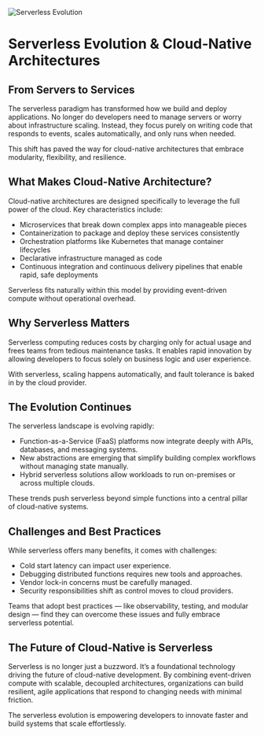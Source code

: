 ![Serverless Evolution](https://www.tatvasoft.com/blog/wp-content/uploads/2020/05/Serverless-An-Emerging-Software-Architecture.jpg)

# Serverless Evolution & Cloud‑Native Architectures

## From Servers to Services

The serverless paradigm has transformed how we build and deploy applications. No longer do developers need to manage servers or worry about infrastructure scaling. Instead, they focus purely on writing code that responds to events, scales automatically, and only runs when needed.

This shift has paved the way for cloud-native architectures that embrace modularity, flexibility, and resilience.

## What Makes Cloud-Native Architecture?

Cloud-native architectures are designed specifically to leverage the full power of the cloud. Key characteristics include:

- Microservices that break down complex apps into manageable pieces
- Containerization to package and deploy these services consistently
- Orchestration platforms like Kubernetes that manage container lifecycles
- Declarative infrastructure managed as code
- Continuous integration and continuous delivery pipelines that enable rapid, safe deployments

Serverless fits naturally within this model by providing event-driven compute without operational overhead.

## Why Serverless Matters

Serverless computing reduces costs by charging only for actual usage and frees teams from tedious maintenance tasks. It enables rapid innovation by allowing developers to focus solely on business logic and user experience.

With serverless, scaling happens automatically, and fault tolerance is baked in by the cloud provider.

## The Evolution Continues

The serverless landscape is evolving rapidly:

- Function-as-a-Service (FaaS) platforms now integrate deeply with APIs, databases, and messaging systems.
- New abstractions are emerging that simplify building complex workflows without managing state manually.
- Hybrid serverless solutions allow workloads to run on-premises or across multiple clouds.

These trends push serverless beyond simple functions into a central pillar of cloud-native systems.

## Challenges and Best Practices

While serverless offers many benefits, it comes with challenges:

- Cold start latency can impact user experience.
- Debugging distributed functions requires new tools and approaches.
- Vendor lock-in concerns must be carefully managed.
- Security responsibilities shift as control moves to cloud providers.

Teams that adopt best practices — like observability, testing, and modular design — find they can overcome these issues and fully embrace serverless potential.

## The Future of Cloud-Native is Serverless

Serverless is no longer just a buzzword. It’s a foundational technology driving the future of cloud-native development. By combining event-driven compute with scalable, decoupled architectures, organizations can build resilient, agile applications that respond to changing needs with minimal friction.

The serverless evolution is empowering developers to innovate faster and build systems that scale effortlessly.
